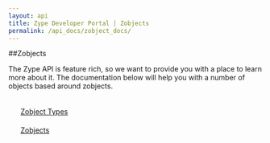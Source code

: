 ```yaml
---
layout: api
title: Zype Developer Portal | Zobjects
permalink: /api_docs/zobject_docs/
---
```


##Zobjects

The Zype API is feature rich, so we want to provide you with a place to learn more about it. The documentation below will help you with a number of objects based around zobjects.

<div style="width: 100%; display: inline-flex;">
  <div style="width: 50%;">
    <div style="margin: 20px;">
      <span class="fa fa-file-text" style="margin-right: 4px;"></span>
      <a href="http://dev.zype.com/api_docs/zobject_types/">Zobject Types</a>
    </div>
    <div style="margin: 20px;">
      <span class="fa fa-file-text" style="margin-right: 4px;"></span>
      <a href="http://dev.zype.com/api_docs/zobjects/">Zobjects</a>
    </div>
  </div>
</div>
